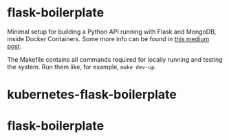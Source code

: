 # flask-boilerplate
Minimal setup for building a Python API running with Flask and MongoDB, inside Docker Containers. Some more info can be found in [this medium post](https://medium.com/@gabimelo/developing-a-flask-api-in-a-docker-container-with-uwsgi-and-nginx-e089e43ed90e).

The Makefile contains all commands required for locally running and testing the system. Run them like, for example, `make dev-up`.
# kubernetes-flask-boilerplate
# flask-boilerplate
